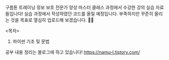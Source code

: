 구름톤 트레이닝 정보 보호 전문가 양성 마스터 클래스 과정에서 수강한 강의 실습 자료들입니다! 실습 과정에서 작성하였던 코드를 올릴 예정입니다. 부족하지만 꾸준히 올리는 것을 목표로 열심히 업로드해 보겠습니다. 👊🏻

<목차>
1. 파이썬 기초 및 문법

공부 내용 정리는 블로그에 하고 있습니다!
https://namu-l.tistory.com/